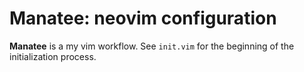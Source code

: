 # Manatee: neovim configuration
**Manatee** is a my vim workflow. See `init.vim` for the beginning of the initialization process. 
